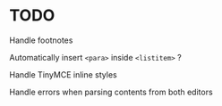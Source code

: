TODO
=====================

Handle footnotes

Automatically insert ```<para>``` inside ```<listitem>``` ?

Handle TinyMCE inline styles

Handle errors when parsing contents from both editors
